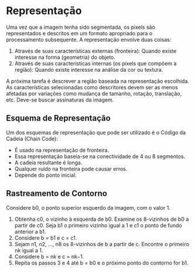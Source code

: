 # Representação

Uma vez que a imagem tenha sido segmentada, os pixels são representados e descritos em um formato apropriado para o processamento subsequente. A representação envolve duas coisas:
1. Através de suas características externas (fronteira): Quando existe interesse na forma (geometria) do objeto.
2. Através de suas características internas (os pixels que compõem a região): Quando existe interesse na análise da cor ou textura.

A próxima tarefa é descrever a região baseada na representação escolhida. As características selecionadas como descritores devem ser as menos afetadas por variações como mudança de tamanho, rotação, translação, etc. Deve-se buscar assinaturas da imagem.

## Esquema de Representação

Um dos esquemas de representação que pode ser utilizado é o Código da Cadeia (Chain Code):
- É usado na representação de fronteira.
- Essa representação baseia-se na conectividade de 4 ou 8 segmentos.
- A cadeia resultante é longa.
- Qualquer ruído na fronteira pode causar erros.
- Depende do ponto inicial.

## Rastreamento de Contorno

Considere b0, o ponto superior esquerdo da imagem, com o valor 1. 
1. Obtenha c0, o vizinho à esquerda de b0. Examine os 8-vizinhos de b0 a partir de c0. Seja b1 o primeiro vizinho igual a 1 e c1 o ponto de fundo anterior a b1.
2. Considere b = b1 e c = c1.
3. Sejam n1, n2, ..., n8 os 8-vizinhos de b a partir de c. Encontre o primeiro nk igual a 1.
4. Considere b = nk e c = nk−1.
5. Repita os passos 3 e 4 até b = b0 e o próximo ponto do contorno for b1.
